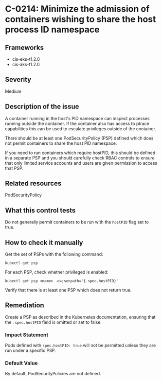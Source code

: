 # C-0214: Minimize the admission of containers wishing to share the host process ID namespace

## Frameworks
* cis-eks-t1.2.0
* cis-aks-t1.2.0
 
## Severity
Medium

## Description of the issue
A container running in the host's PID namespace can inspect processes running outside the container. If the container also has access to ptrace capabilities this can be used to escalate privileges outside of the container.

 There should be at least one PodSecurityPolicy (PSP) defined which does not permit containers to share the host PID namespace.

 If you need to run containers which require hostPID, this should be defined in a separate PSP and you should carefully check RBAC controls to ensure that only limited service accounts and users are given permission to access that PSP.
 
## Related resources
PodSecurityPolicy
 
## What this control tests 
Do not generally permit containers to be run with the `hostPID` flag set to true.
 
## How to check it manually 
Get the set of PSPs with the following command:

 
```
kubectl get psp

```
 For each PSP, check whether privileged is enabled:

 
```
kubectl get psp <name> -o=jsonpath='{.spec.hostPID}'

```
 Verify that there is at least one PSP which does not return true.
 
## Remediation
Create a PSP as described in the Kubernetes documentation, ensuring that the `.spec.hostPID` field is omitted or set to false.
 
### Impact Statement
Pods defined with `spec.hostPID: true` will not be permitted unless they are run under a specific PSP.
 
### Default Value
By default, PodSecurityPolicies are not defined.
 
